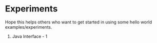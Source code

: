 # Experiments

Hope this helps others who want to get started in using some hello world examples/experiments.

1. Java Interface - 1

